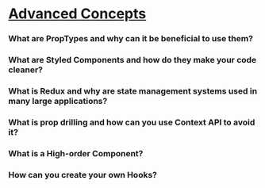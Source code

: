 # [Advanced Concepts][def]

### What are PropTypes and why can it be beneficial to use them?

### What are Styled Components and how do they make your code cleaner?

### What is Redux and why are state management systems used in many large applications?

### What is prop drilling and how can you use Context API to avoid it?

### What is a High-order Component?

### How can you create your own Hooks?


[def]: https://www.theodinproject.com/lessons/node-path-javascript-advanced-concepts#knowledge-check